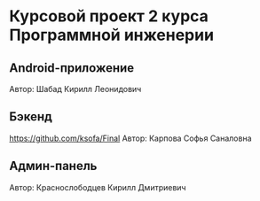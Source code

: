 # Курсовой проект 2 курса Программной инженерии

## Android-приложение
Автор: Шабад Кирилл Леонидович

## Бэкенд
https://github.com/ksofa/Final
Автор: Карпова Софья Саналовна

## Админ-панель
Автор: Краснослободцев Кирилл Дмитриевич
